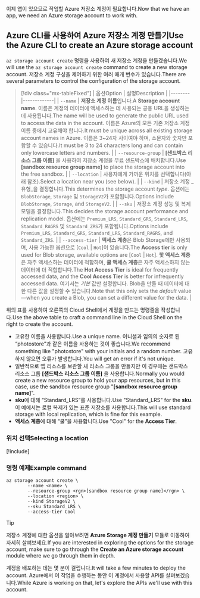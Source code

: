 <span data-ttu-id="57c85-101">이제 앱이 있으므로 작업할 Azure 저장소 계정이 필요합니다.</span><span class="sxs-lookup"><span data-stu-id="57c85-101">Now that we have an app, we need an Azure storage account to work with.</span></span>

## <a name="use-the-azure-cli-to-create-an-azure-storage-account"></a><span data-ttu-id="57c85-102">Azure CLI를 사용하여 Azure 저장소 계정 만들기</span><span class="sxs-lookup"><span data-stu-id="57c85-102">Use the Azure CLI to create an Azure storage account</span></span>

<span data-ttu-id="57c85-103">`az storage account create` 명령을 사용하여 새 저장소 계정을 만들겠습니다.</span><span class="sxs-lookup"><span data-stu-id="57c85-103">We will use the `az storage account create` command to create a new storage account.</span></span> <span data-ttu-id="57c85-104">저장소 계정 구성을 제어하기 위한 여러 매개 변수가 있습니다.</span><span class="sxs-lookup"><span data-stu-id="57c85-104">There are several parameters to control the configuration of the storage account.</span></span>

> [!div class="mx-tableFixed"]
> | <span data-ttu-id="57c85-105">옵션</span><span class="sxs-lookup"><span data-stu-id="57c85-105">Option</span></span> | <span data-ttu-id="57c85-106">설명</span><span class="sxs-lookup"><span data-stu-id="57c85-106">Description</span></span> |
> |--------|-------------|
> | `--name` | <span data-ttu-id="57c85-107">**저장소 계정 이름**입니다.</span><span class="sxs-lookup"><span data-stu-id="57c85-107">A **Storage account name**.</span></span> <span data-ttu-id="57c85-108">이름은 계정의 데이터에 액세스하는 데 사용되는 공용 URL을 생성하는 데 사용됩니다.</span><span class="sxs-lookup"><span data-stu-id="57c85-108">The name will be used to generate the public URL used to access the data in the account.</span></span> <span data-ttu-id="57c85-109">이름은 Azure의 모든 기존 저장소 계정 이름 중에서 고유해야 합니다.</span><span class="sxs-lookup"><span data-stu-id="57c85-109">It must be unique across all existing storage account names in Azure.</span></span> <span data-ttu-id="57c85-110">이름은 3~24자 사이여야 하며, 소문자와 숫자만 포함할 수 있습니다.</span><span class="sxs-lookup"><span data-stu-id="57c85-110">It must be 3 to 24 characters long and can contain only lowercase letters and numbers.</span></span> |
> | `--resource-group` | <span data-ttu-id="57c85-111">**<rgn>[샌드박스 리소스 그룹 이름]</rgn>** 을 사용하여 저장소 계정을 무료 샌드박스에 배치합니다.</span><span class="sxs-lookup"><span data-stu-id="57c85-111">Use **<rgn>[sandbox resource group name]</rgn>** to place the storage account into the free sandbox.</span></span> |
> | `--location` | <span data-ttu-id="57c85-112">사용자에게 가까운 위치를 선택합니다(아래 참조).</span><span class="sxs-lookup"><span data-stu-id="57c85-112">Select a location near you (see below).</span></span> |
> | `--kind` | <span data-ttu-id="57c85-113">저장소 계정 _유형_을 결정합니다.</span><span class="sxs-lookup"><span data-stu-id="57c85-113">This determines the storage account _type_.</span></span> <span data-ttu-id="57c85-114">옵션에는 `BlobStorage`, `Storage` 및 `StorageV2`가 포함됩니다.</span><span class="sxs-lookup"><span data-stu-id="57c85-114">Options include `BlobStorage`, `Storage`, and `StorageV2`.</span></span> |
> | `--sku` | <span data-ttu-id="57c85-115">저장소 계정 성능 및 복제 모델을 결정합니다.</span><span class="sxs-lookup"><span data-stu-id="57c85-115">This decides the storage account performance and replication model.</span></span> <span data-ttu-id="57c85-116">옵션에는 `Premium_LRS`, `Standard_GRS`, `Standard_LRS`, `Standard_RAGRS` 및 `Standard_ZRS`가 포함됩니다.</span><span class="sxs-lookup"><span data-stu-id="57c85-116">Options include `Premium_LRS`, `Standard_GRS`, `Standard_LRS`, `Standard_RAGRS`, and `Standard_ZRS`.</span></span> |
> | `--access-tier` | <span data-ttu-id="57c85-117">**액세스 계층**은 Blob Storage에만 사용되며, 사용 가능한 옵션으로 [`Cool` \| `Hot`]이 있습니다.</span><span class="sxs-lookup"><span data-stu-id="57c85-117">The **Access tier** is only used for Blob storage, available options are [`Cool` \| `Hot`].</span></span> <span data-ttu-id="57c85-118">**핫 액세스 계층**은 자주 액세스하는 데이터에 적합하며, **쿨 액세스 계층**은 자주 액세스하지 않는 데이터에 더 적합합니다.</span><span class="sxs-lookup"><span data-stu-id="57c85-118">The **Hot Access Tier** is ideal for frequently accessed data, and the **Cool Access Tier** is better for infrequently accessed data.</span></span> <span data-ttu-id="57c85-119">여기서는 _기본_ 값만 설정합니다. Blob을 만들 때 데이터에 대한 다른 값을 설정할 수 있습니다.</span><span class="sxs-lookup"><span data-stu-id="57c85-119">Note that this only sets the _default_ value&mdash;when you create a Blob, you can set a different value for the data.</span></span> |
    
<span data-ttu-id="57c85-120">위의 표를 사용하여 오른쪽의 Cloud Shell에서 계정을 만드는 명령줄을 작성합니다.</span><span class="sxs-lookup"><span data-stu-id="57c85-120">Use the above table to craft a command line in the Cloud Shell on the right to create the account.</span></span>
- <span data-ttu-id="57c85-121">고유한 이름을 사용합니다.</span><span class="sxs-lookup"><span data-stu-id="57c85-121">Use a unique name.</span></span> <span data-ttu-id="57c85-122">이니셜과 임의의 숫자로 된 “photostore”과 같은 이름을 사용하는 것이 좋습니다.</span><span class="sxs-lookup"><span data-stu-id="57c85-122">We recommend something like "photostore" with your initials and a random number.</span></span> <span data-ttu-id="57c85-123">고유하지 않으면 오류가 발생합니다.</span><span class="sxs-lookup"><span data-stu-id="57c85-123">You will get an error if it's not unique.</span></span>
- <span data-ttu-id="57c85-124">일반적으로 앱 리소스를 보관할 새 리소스 그룹을 만들지만 이 경우에는 샌드박스 리소스 그룹 **<rgn>[샌드박스 리소스 그룹 이름]</rgn>** 을 사용합니다.</span><span class="sxs-lookup"><span data-stu-id="57c85-124">Normally you would create a new resource group to hold your app resources, but in this case, use the sandbox resource group "**<rgn>[sandbox resource group name]</rgn>**".</span></span>
- <span data-ttu-id="57c85-125">**sku**에 대해 “Standard_LRS”를 사용합니다.</span><span class="sxs-lookup"><span data-stu-id="57c85-125">Use "Standard_LRS" for the **sku**.</span></span> <span data-ttu-id="57c85-126">이 예에서는 로컬 복제가 있는 표준 저장소를 사용합니다.</span><span class="sxs-lookup"><span data-stu-id="57c85-126">This will use standard storage with local replication, which is fine for this example.</span></span>
- <span data-ttu-id="57c85-127">**액세스 계층**에 대해 “쿨”을 사용합니다.</span><span class="sxs-lookup"><span data-stu-id="57c85-127">Use "Cool" for the **Access Tier**.</span></span>

### <a name="selecting-a-location"></a><span data-ttu-id="57c85-128">위치 선택</span><span class="sxs-lookup"><span data-stu-id="57c85-128">Selecting a location</span></span>
<!-- Resource selection -->
[!include[](../../../includes/azure-sandbox-regions-first-mention-note.md)]

### <a name="example-command"></a><span data-ttu-id="57c85-129">명령 예제</span><span class="sxs-lookup"><span data-stu-id="57c85-129">Example command</span></span>

```azurecli
az storage account create \
        --name <name> \
        --resource-group <rgn>[sandbox resource group name]</rgn> \
        --location <region> \
        --kind StorageV2 \
        --sku Standard_LRS \
        --access-tier Cool
```

> [!TIP]
> <span data-ttu-id="57c85-130">저장소 계정에 대한 옵션을 알아보려면 **Azure Storage 계정 만들기** 모듈로 이동하여 자세히 살펴보세요.</span><span class="sxs-lookup"><span data-stu-id="57c85-130">If you are interested in exploring the options for the storage account, make sure to go through the **Create an Azure storage account** module where we go through them in depth.</span></span>

<span data-ttu-id="57c85-131">계정을 배포하는 데는 몇 분이 걸립니다.</span><span class="sxs-lookup"><span data-stu-id="57c85-131">It will take a few minutes to deploy the account.</span></span> <span data-ttu-id="57c85-132">Azure에서 이 작업을 수행하는 동안 이 계정에서 사용할 API를 살펴보겠습니다.</span><span class="sxs-lookup"><span data-stu-id="57c85-132">While Azure is working on that, let's explore the APIs we'll use with this account.</span></span>
